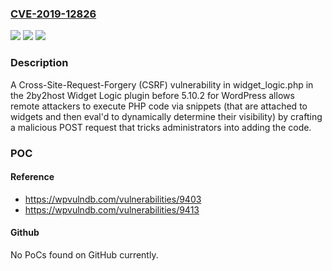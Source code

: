 ### [CVE-2019-12826](https://cve.mitre.org/cgi-bin/cvename.cgi?name=CVE-2019-12826)
![](https://img.shields.io/static/v1?label=Product&message=n%2Fa&color=blue)
![](https://img.shields.io/static/v1?label=Version&message=n%2Fa&color=blue)
![](https://img.shields.io/static/v1?label=Vulnerability&message=n%2Fa&color=brighgreen)

### Description

A Cross-Site-Request-Forgery (CSRF) vulnerability in widget_logic.php in the 2by2host Widget Logic plugin before 5.10.2 for WordPress allows remote attackers to execute PHP code via snippets (that are attached to widgets and then eval'd to dynamically determine their visibility) by crafting a malicious POST request that tricks administrators into adding the code.

### POC

#### Reference
- https://wpvulndb.com/vulnerabilities/9403
- https://wpvulndb.com/vulnerabilities/9413

#### Github
No PoCs found on GitHub currently.

